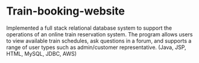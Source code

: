 # Train-booking-website

Implemented a full stack relational database system to support the operations of an online train reservation system. The program allows users to view available train schedules, ask questions in a forum, and supports a range of user types such as admin/customer representative. (Java, JSP, HTML, MySQL, JDBC, AWS)
